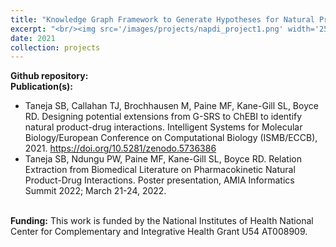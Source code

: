 ```yaml
---
title: "Knowledge Graph Framework to Generate Hypotheses for Natural Product-Drug Interactions"
excerpt: "<br/><img src='/images/projects/napdi_project1.png' width='250'>"
date: 2021
collection: projects
---
```



**Github repository:**
<br/>**Publication(s):**
* Taneja SB, Callahan TJ, Brochhausen M, Paine MF, Kane-Gill SL, Boyce RD. Designing potential extensions from G-SRS to ChEBI to identify natural product-drug interactions. Intelligent Systems for Molecular Biology/European Conference on Computational Biology (ISMB/ECCB), 2021. https://doi.org/10.5281/zenodo.5736386
* Taneja SB, Ndungu PW, Paine MF, Kane-Gill SL, Boyce RD. Relation Extraction from Biomedical Literature on Pharmacokinetic Natural Product-Drug Interactions. Poster presentation, AMIA Informatics Summit 2022; March 21-24, 2022.

<br/>**Funding:** This work is funded by the National Institutes of Health National Center for Complementary and Integrative Health Grant U54 AT008909.